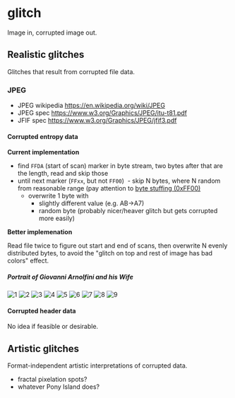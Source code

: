 # glitch

Image in, corrupted image out.

## Realistic glitches

Glitches that result from corrupted file data.

### JPEG

* JPEG wikipedia https://en.wikipedia.org/wiki/JPEG
* JPEG spec https://www.w3.org/Graphics/JPEG/itu-t81.pdf
* JFIF spec https://www.w3.org/Graphics/JPEG/jfif3.pdf

#### Corrupted entropy data

**Current implementation**

- find `FFDA` (start of scan) marker in byte stream, two bytes after that are the length, read and skip those
- until next marker (`FFxx`, but not `FF00`)
  - skip N bytes, where N random from reasonable range (pay attention to [byte stuffing (0xFF00)](https://en.wikipedia.org/wiki/Consistent_Overhead_Byte_Stuffing)
  - overwrite 1 byte with
    - slightly different value (e.g. AB->A7)
    - random byte (probably nicer/heaver glitch but gets corrupted more easily)

**Better implemenation**

Read file twice to figure out start and end of scans, then overwrite N evenly distributed bytes,
to avoid the "glitch on top and rest of image has bad colors" effect.

##### Portrait of Giovanni Arnolfini and his Wife

![1](examples/arnolfini/1.jpg)
![2](examples/arnolfini/2.jpg)
![3](examples/arnolfini/3.jpg)
![4](examples/arnolfini/4.jpg)
![5](examples/arnolfini/5.jpg)
![6](examples/arnolfini/6.jpg)
![7](examples/arnolfini/7.jpg)
![8](examples/arnolfini/8.jpg)
![9](examples/arnolfini/9.jpg)

#### Corrupted header data

No idea if feasible or desirable.

## Artistic glitches

Format-independent artistic interpretations of corrupted data.

- fractal pixelation spots?
- whatever Pony Island does?
